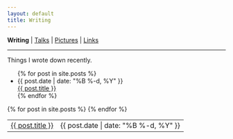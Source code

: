 ```yaml
---
layout: default
title: Writing
---
```

<b>Writing</b> | <a href="https://amitlan.github.io/talks">Talks</a> | <a href="https://amitlan.github.io/photolog">Pictures</a> | <a href="https://amitlan.github.io/bookmarks">Links</a>
<hr>
Things I wrote down recently.

<ul class="posts">
  {% for post in site.posts %}
    <li>
      <div class="publish-date"><time pubdate="">{{ post.date | date: "%B %-d, %Y" }}</time></div>
      <a href="{{ post.url }}">{{ post.title }}</a>
    </li>
  {% endfor %}
</ul>

<table cellspacing="15" class="posts">
  {% for post in site.posts %}
  <tr>
    <td><a href="{{ post.url }}">{{ post.title }}</a></td><td><div class="publish-date"><time pubdate="">{{ post.date | date: "%B %-d, %Y" }}</time></div></td>
  </tr>
  {% endfor %}
</table>
